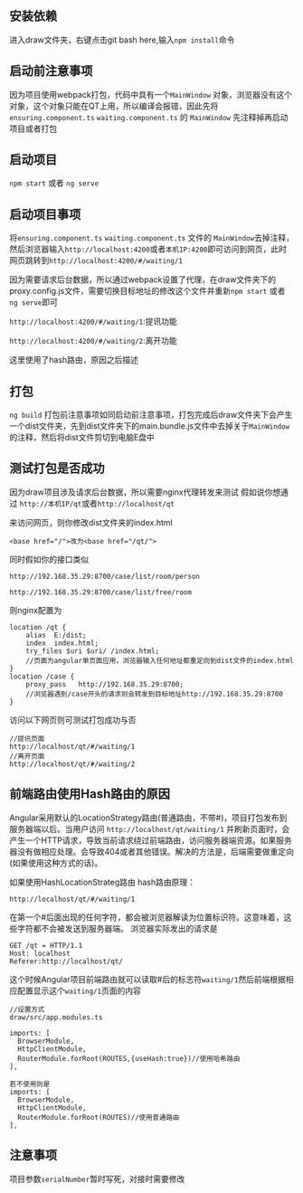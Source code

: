 ## 安装依赖
进入draw文件夹，右键点击git bash here,输入`npm install`命令

## 启动前注意事项
因为项目使用webpack打包，代码中具有一个`MainWindow` 对象，浏览器没有这个对象，这个对象只能在QT上用，所以编译会报错，因此先将 `ensuring.component.ts` `waiting.component.ts` 的 `MainWindow` 先注释掉再启动项目或者打包

## 启动项目
`npm start` 或者 `ng serve`

## 启动项目事项
将`ensuring.component.ts` `waiting.component.ts` 文件的 `MainWindow`去掉注释，然后浏览器输入`http://localhost:4200`或者`本机IP:4200`即可访问到网页，此时网页跳转到`http://localhost:4200/#/waiting/1`

因为需要请求后台数据，所以通过webpack设置了代理，在draw文件夹下的proxy.config.js文件，需要切换目标地址的修改这个文件并重新`npm start` 或者 `ng serve`即可

`http://localhost:4200/#/waiting/1`:提讯功能

`http://localhost:4200/#/waiting/2`:离开功能

这里使用了hash路由，原因之后描述

## 打包
`ng build`
打包前注意事项如同启动前注意事项，打包完成后draw文件夹下会产生一个dist文件夹，先到dist文件夹下的main.bundle.js文件中去掉关于`MainWindow`的注释，然后将dist文件剪切到电脑E盘中

## 测试打包是否成功
因为draw项目涉及请求后台数据，所以需要nginx代理转发来测试
假如说你想通过
`http://本机IP/qt`或者`http://localhost/qt`

来访问网页，则你修改dist文件夹的index.html

`<base href="/">改为<base href="/qt/">`

同时假如你的接口类似

`http://192.168.35.29:8700/case/list/room/person`

`http://192.168.35.29:8700/case/list/free/room`

则nginx配置为
```
location /qt {
    alias  E:/dist;
    index  index.html;
    try_files $uri $uri/ /index.html;
    //页面为angular单页面应用，浏览器输入任何地址都重定向到dist文件的index.html
}
location /case {
    proxy_pass   http://192.168.35.29:8700;
    //浏览器遇到/case开头的请求则会转发到目标地址http://192.168.35.29:8700
}
```

访问以下网页则可测试打包成功与否
```
//提讯页面
http://localhost/qt/#/waiting/1 
//离开页面
http://localhost/qt/#/waiting/2
```

## 前端路由使用Hash路由的原因
Angular采用默认的LocationStrategy路由(普通路由，不带#)，项目打包发布到服务器端以后。当用户访问
`http://localhost/qt/waiting/1` 并刷新页面时，会产生一个HTTP请求，导致当前请求绕过前端路由，访问服务器端资源。如果服务器没有做相应处理。会导致404或者其他错误。解决的方法是，后端需要做重定向(如果使用这种方式的话)。

如果使用HashLocationStrateg路由
hash路由原理：

`http://localhost/qt/#/waiting/1`

在第一个#后面出现的任何字符，都会被浏览器解读为位置标识符。这意味着，这些字符都不会被发送到服务器端。
浏览器实际发出的请求是

```
GET /qt = HTTP/1.1
Host: localhost
Referer:http://localhost/qt/
```

这个时候Angular项目前端路由就可以读取#后的标志符`waiting/1`然后前端根据相应配置显示这个`waiting/1`页面的内容

```
//设置方式
draw/src/app.modules.ts

imports: [
  BrowserModule,
  HttpClientModule,
  RouterModule.forRoot(ROUTES,{useHash:true})//使用哈希路由
],

若不使用则是
imports: [
  BrowserModule,
  HttpClientModule,
  RouterModule.forRoot(ROUTES)//使用普通路由
],
```

## 注意事项
项目参数`serialNumber`暂时写死，对接时需要修改

